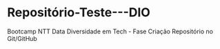# Repositório-Teste---DIO
Bootcamp NTT Data Diversidade em Tech - Fase Criação Repositório no Git/GitHub 
